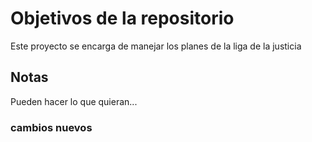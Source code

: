 # Objetivos de la repositorio

Este proyecto se encarga de manejar los planes de la liga de la justicia

## Notas

Pueden hacer lo que quieran...

### cambios nuevos
